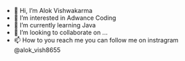 - 👋 Hi, I’m Alok Vishwakarma
- 👀 I’m interested in Adwance Coding 
- 🌱 I’m currently learning Java 
- 💞️ I’m looking to collaborate on ...
- 📫 How to you reach me you can follow me on instragram @alok_vish8655

<!---
alokeditz/alokeditz is a ✨ special ✨ repository because its `README.md` (this file) appears on your GitHub profile.
You can click the Preview link to take a look at your changes.
--->
